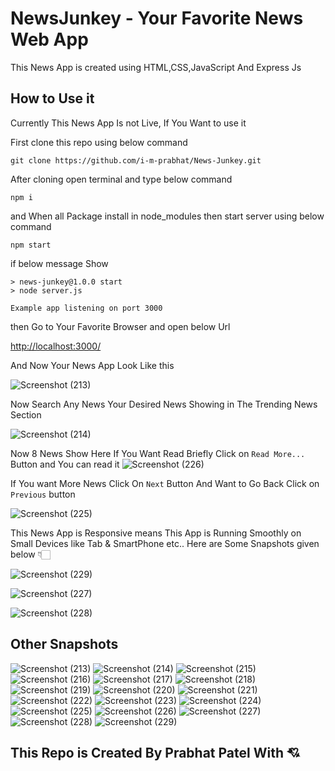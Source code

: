 # NewsJunkey - Your Favorite News Web App

This News App is created using HTML,CSS,JavaScript And Express Js

## How to Use it

Currently This News App Is not Live, If You Want to use it

First clone this repo using below command

```
git clone https://github.com/i-m-prabhat/News-Junkey.git
```

After cloning open terminal and type below command

```
npm i
```

and When all Package install in node_modules then start server using below command

```
npm start
```

if below message Show

```
> news-junkey@1.0.0 start
> node server.js

Example app listening on port 3000
```

then Go to Your Favorite Browser and open below Url

<a href="http://localhost:3000/">http://localhost:3000/</a>

And Now Your News App Look Like this

![Screenshot (213)](https://user-images.githubusercontent.com/117756490/216819732-774ebcba-50c3-4d5d-9eed-3de371c3cb7f.png)


Now Search Any News Your Desired News Showing in The Trending News Section

![Screenshot (214)](https://user-images.githubusercontent.com/117756490/216819971-2452c173-db02-4180-8a90-376a849478b3.png)

Now 8 News Show Here If You Want Read Briefly Click on ``Read More...`` Button and You can read it 
![Screenshot (226)](https://user-images.githubusercontent.com/117756490/216820118-2cdf3d94-bae0-494a-9a72-828242310c64.png)


If You want More News Click On ``Next`` Button  And Want to Go Back Click on ``Previous`` button

![Screenshot (225)](https://user-images.githubusercontent.com/117756490/216820224-38895391-e509-4476-9edb-a8f737ae5195.png)

This News App is Responsive means This App is Running Smoothly on Small Devices like Tab & SmartPhone etc..
Here are Some Snapshots given below 👇🏻

![Screenshot (229)](https://user-images.githubusercontent.com/117756490/216820688-0c584d9e-dee5-4821-852d-05ff99f74547.png)

![Screenshot (227)](https://user-images.githubusercontent.com/117756490/216820692-e3c59e1f-116e-40b4-bb4f-9dff2a8efb2e.png)

![Screenshot (228)](https://user-images.githubusercontent.com/117756490/216820693-bc3b2119-100f-4b61-9504-91d4a91a1a41.png)

## Other Snapshots

![Screenshot (213)](https://user-images.githubusercontent.com/117756490/216820829-5e43cc2a-c3ef-4d53-b053-2b70e1685fdc.png)
![Screenshot (214)](https://user-images.githubusercontent.com/117756490/216820831-50cedee8-79c3-4237-b922-31e94767294f.png)
![Screenshot (215)](https://user-images.githubusercontent.com/117756490/216820832-08c2eefa-d251-4393-80d1-c74df13a39ee.png)
![Screenshot (216)](https://user-images.githubusercontent.com/117756490/216820833-ef9f74fa-5a6b-4c9e-a7d1-c82f08c6ec7c.png)
![Screenshot (217)](https://user-images.githubusercontent.com/117756490/216820834-95c1ea2e-e283-4a9c-b1d6-561f65adbc5c.png)
![Screenshot (218)](https://user-images.githubusercontent.com/117756490/216820835-1f55def2-6c84-4ec5-a454-ad75ac96791e.png)
![Screenshot (219)](https://user-images.githubusercontent.com/117756490/216820837-a26d5b31-9098-4e60-b602-562bda881e6e.png)
![Screenshot (220)](https://user-images.githubusercontent.com/117756490/216820839-573198e8-1eac-46cb-9266-47be1c24e331.png)
![Screenshot (221)](https://user-images.githubusercontent.com/117756490/216820842-58d5de6c-868a-415b-bb89-c43b24904ae2.png)
![Screenshot (222)](https://user-images.githubusercontent.com/117756490/216820844-b5bf2acc-3d1e-4d47-874c-d9b9a9ed8686.png)
![Screenshot (223)](https://user-images.githubusercontent.com/117756490/216820846-286f720d-bbba-41aa-9e46-8d8d92b1c704.png)
![Screenshot (224)](https://user-images.githubusercontent.com/117756490/216820848-ad6e038c-bb1f-47a8-a0f2-4e0ffd3f5b9a.png)
![Screenshot (225)](https://user-images.githubusercontent.com/117756490/216820849-7f0a7b44-1db3-43d5-a4a3-66840eac1394.png)
![Screenshot (226)](https://user-images.githubusercontent.com/117756490/216820851-32410c8d-4507-4a30-90bd-1cd83d81b23b.png)
![Screenshot (227)](https://user-images.githubusercontent.com/117756490/216820852-06d64133-c944-4332-8c6f-2a393f0c66b3.png)
![Screenshot (228)](https://user-images.githubusercontent.com/117756490/216820854-88302f58-0f1f-4db6-94db-89d8411682df.png)
![Screenshot (229)](https://user-images.githubusercontent.com/117756490/216820825-f37948bd-83d5-4353-834f-b9f62b98239a.png)

## This Repo is Created By Prabhat Patel With 💘
